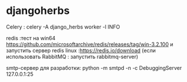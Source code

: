 # djangoherbs


Celery : celery -A django_herbs worker -l INFO

redis :тест на win64 https://github.com/microsoftarchive/redis/releases/tag/win-3.2.100 и запустить сервер
redis linux :https://redis.io/download
(если использовать RabbitMQ : запустить rabbitmq-server)


smtp-сервер для разработки:  python -m smtpd -n -c DebuggingServer 127.0.0.1:25
